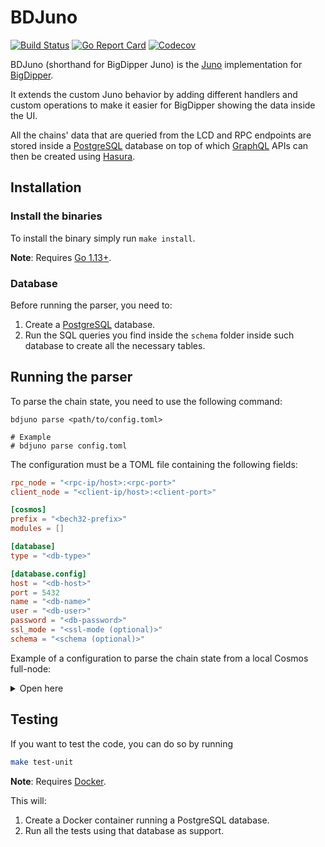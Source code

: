 # BDJuno
[![Build Status](https://travis-ci.com/forbole/bdjuno.svg?branch=master)](https://travis-ci.com/forbole/bdjuno)
[![Go Report Card](https://goreportcard.com/badge/github.com/forbole/bdjuno)](https://goreportcard.com/reporl-debugt/github.com/forbole/bdjuno)
[![Codecov](https://img.shields.io/codecov/c/github/forbole/bdjuno)](https://codecov.io/gh/forbole/bdjuno/branch/master)

BDJuno (shorthand for BigDipper Juno) is the [Juno](https://github.com/desmos-labs/juno) implementation for [BigDipper](https://github.com/forbole/big-dipper). 

It extends the custom Juno behavior by adding different handlers and custom operations to make it easier for BigDipper
showing the data inside the UI.

All the chains' data that are queried from the LCD and RPC endpoints are stored inside
a [PostgreSQL](https://www.postgresql.org/) database on top of which [GraphQL](https://graphql.org/) APIs can then be
created using [Hasura](https://hasura.io/).

## Installation
### Install the binaries
To install the binary simply run `make install`.

**Note**: Requires [Go 1.13+](https://golang.org/dl/).

### Database
Before running the parser, you need to:

1. Create a [PostgreSQL](https://www.postgresql.org/) database.
2. Run the SQL queries you find inside the `schema` folder inside such database to create all the necessary tables.

## Running the parser
To parse the chain state, you need to use the following command:

```shell
bdjuno parse <path/to/config.toml>

# Example
# bdjuno parse config.toml 
```

The configuration must be a TOML file containing the following fields:

```toml
rpc_node = "<rpc-ip/host>:<rpc-port>"
client_node = "<client-ip/host>:<client-port>"

[cosmos]
prefix = "<bech32-prefix>"
modules = []

[database]
type = "<db-type>"

[database.config]
host = "<db-host>"
port = 5432
name = "<db-name>"
user = "<db-user>"
password = "<db-password>"
ssl_mode = "<ssl-mode (optional)>"
schema = "<schema (optional)>"
```

Example of a configuration to parse the chain state from a local Cosmos full-node:

<details>

<summary>Open here</summary>

```toml
rpc_node = "http://localhost:26657"
client_node = "http://localhost:1317"

[cosmos]
prefix = "cosmos"
modules = [
    "auth",
    "bank",
    "consensus",
    "distribution",
    "gov",
    "mint",
    "modules",
    "pricefeed",
    "staking",
    "supply"
]

[database]
type = "postgresql"

[database.config]
name = "bdjuno"
host = "localhost"
port = 5432
user = "user"
password = "password"
```

</details>

## Testing
If you want to test the code, you can do so by running

```sh
make test-unit
```

**Note**: Requires [Docker](https://docker.com).

This will:
1. Create a Docker container running a PostgreSQL database.
2. Run all the tests using that database as support.


